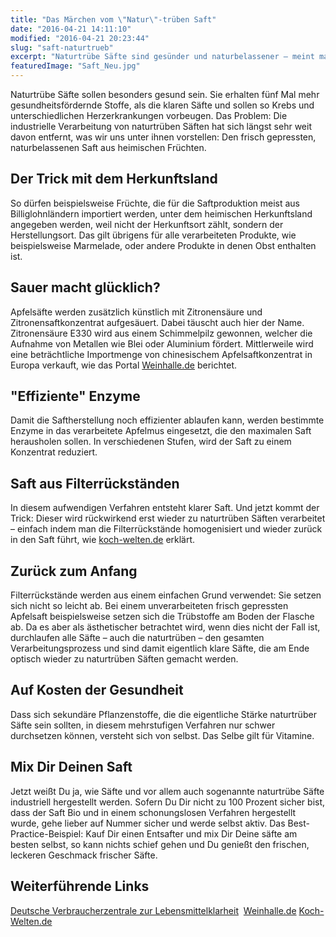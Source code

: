 ```yaml
---
title: "Das Märchen vom \"Natur\"-trüben Saft"
date: "2016-04-21 14:11:10"
modified: "2016-04-21 20:23:44"
slug: "saft-naturtrueb"
excerpt: "Naturtrübe Säfte sind gesünder und naturbelassener – meint man. Die industrielle Herstellung von naturtrüben Säften hat aber längst nichts mehr mit dem zu tun, was Konsumenten unter diesen Säften verstehen. "
featuredImage: "Saft_Neu.jpg"
---
```


Naturtrübe Säfte sollen besonders gesund sein. Sie erhalten fünf Mal mehr gesundheitsfördernde Stoffe, als die klaren Säfte und sollen so Krebs und unterschiedlichen Herzerkrankungen vorbeugen. Das Problem: Die industrielle Verarbeitung von naturtrüben Säften hat sich längst sehr weit davon entfernt, was wir uns unter ihnen vorstellen: Den frisch gepressten, naturbelassenen Saft aus heimischen Früchten.

## Der Trick mit dem Herkunftsland

So dürfen beispielsweise Früchte, die für die Saftproduktion meist aus Billiglohnländern importiert werden, unter dem heimischen Herkunftsland angegeben werden, weil nicht der Herkunftsort zählt, sondern der Herstellungsort. Das gilt übrigens für alle verarbeiteten Produkte, wie beispielsweise Marmelade, oder andere Produkte in denen Obst enthalten ist.

## Sauer macht glücklich?

Apfelsäfte werden zusätzlich künstlich mit Zitronensäure und Zitronensaftkonzentrat aufgesäuert. Dabei täuscht auch hier der Name. Zitronensäure E330 wird aus einem Schimmelpilz gewonnen, welcher die Aufnahme von Metallen wie Blei oder Aluminium fördert. Mittlerweile wird eine beträchtliche Importmenge von chinesischem Apfelsaftkonzentrat in Europa verkauft, wie das Portal [Weinhalle.de](http://www.weinhalle.de/blog/2012/05/apfelsaft-alles-luge-die-wahrheit/) berichtet.

## "Effiziente" Enzyme

Damit die Saftherstellung noch effizienter ablaufen kann, werden bestimmte Enzyme in das verarbeitete Apfelmus eingesetzt, die den maximalen Saft herausholen sollen. In verschiedenen Stufen, wird der Saft zu einem Konzentrat reduziert.

## Saft aus Filterrückständen

In diesem aufwendigen Verfahren entsteht klarer Saft. Und jetzt kommt der Trick: Dieser wird rückwirkend erst wieder zu naturtrüben Säften verarbeitet – einfach indem man die Filterrückstände homogenisiert und wieder zurück in den Saft führt, wie [koch-welten.de](http://www.koch-welten.de/apfelsaft.htm) erklärt.

## Zurück zum Anfang

Filterrückstände werden aus einem einfachen Grund verwendet: Sie setzen sich nicht so leicht ab. Bei einem unverarbeiteten frisch gepressten Apfelsaft beispielsweise setzen sich die Trübstoffe am Boden der Flasche ab. Da es aber als ästhetischer betrachtet wird, wenn dies nicht der Fall ist, durchlaufen alle Säfte – auch die naturtrüben – den gesamten Verarbeitungsprozess und sind damit eigentlich klare Säfte, die am Ende optisch wieder zu naturtrüben Säften gemacht werden.

## Auf Kosten der Gesundheit

Dass sich sekundäre Pflanzenstoffe, die die eigentliche Stärke naturtrüber Säfte sein sollten, in diesem mehrstufigen Verfahren nur schwer durchsetzen können, versteht sich von selbst. Das Selbe gilt für Vitamine.

## Mix Dir Deinen Saft

Jetzt weißt Du ja, wie Säfte und vor allem auch sogenannte naturtrübe Säfte industriell hergestellt werden. Sofern Du Dir nicht zu 100 Prozent sicher bist, dass der Saft Bio und in einem schonungslosen Verfahren hergestellt wurde, gehe lieber auf Nummer sicher und werde selbst aktiv. Das Best-Practice-Beispiel: Kauf Dir einen Entsafter und mix Dir Deine säfte am besten selbst, so kann nichts schief gehen und Du genießt den frischen, leckeren Geschmack frischer Säfte.

## Weiterführende Links

[Deutsche Verbraucherzentrale zur Lebensmittelklarheit](http://www.lebensmittelklarheit.de/informationen/herkunftsangaben)  [Weinhalle.de](http://www.weinhalle.de/blog/2012/05/apfelsaft-alles-luge-die-wahrheit/) [Koch-Welten.de](http://www.koch-welten.de/apfelsaft.htm)